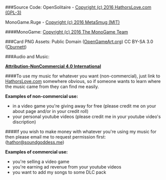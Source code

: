 ###Source Code: 
OpenSolitaire - [Copyright (c) 2016 HathorsLove.com (GPL-3)](http://www.gnu.org/licenses/gpl-3.0.html)

MonoGame.Ruge - [Copyright (c) 2016 MetaSmug (MIT)](https://github.com/MetaSmug/RollYourOwnGameEngine/blob/master/LICENSE.md)

####MonoGame:
[Copyright (c) 2016 The MonoGame Team](https://github.com/mono/MonoGame/blob/develop/LICENSE.txt)


###Card PNG Assets:
Public Domain ([OpenGameArt.org](http://opengameart.org/content/playing-cards-vector-png))
CC BY-SA 3.0 ([Cburnett](http://en.wikipedia.org/wiki/User:Cburnett))

###Audio and Music: 

[**Attribution-NonCommercial 4.0 International**](http://creativecommons.org/licenses/by-nc/4.0/)

####To use my music for whatever you want (non-commercial), just link to [HathorsLove.com](http://HathorsLove.com/) somewhere obvious, so if someone wants to learn where the music came from they can find me easily.

**Examples of non-commercial use:**

* in a video game you're giving away for free (please credit me on your about page and/or in your credit roll)
* your personal youtube videos (please credit me in your youtube video's discription)

####If you wish to make money with whatever you're using my music for then please email me to request permission first: (hathor@soundgoddess.me)

**Examples of commercial use:**

* you're selling a video game
* you're earning ad revenue from your youtube videos
* you want to add my songs to some DLC pack

